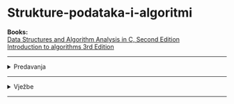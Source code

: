 # Strukture-podataka-i-algoritmi
**Books:** <br>
[Data Structures and Algorithm Analysis in C, Second Edition](url) 
<br>
[Introduction to algorithms 3rd Edition](https://www.edutechlearners.com/download/Introduction_to_algorithms-3rd%20Edition.pdf)
<hr>

<details>
  <summary>Predavanja</summary>
  <br>
  <ul>
    
 <li>Predavanje 2 (15.10.2021): <a href="https://github.com/saranur/Strukture-podataka-i-algoritmi/blob/main/Predavanja/Predavanje%201/Introduction%20to%20Data%20structures.docx?raw=true"> Intorudction to Data Structures </a> - <a href="https://github.com/saranur/Strukture-podataka-i-algoritmi/blob/main/Predavanja/Predavanje%201/Predavanje%201%20-%20SPA.md">Book Pages</a> - <a href="https://github.com/saranur/Strukture-podataka-i-algoritmi/blob/main/Predavanja/Predavanje%201/P2_ASP_Stek_2018_9.pdf"> Stack </a></li>
    <li>Predavanje 3 (22.10.2021): <a href="https://github.com/saranur/Strukture-podataka-i-algoritmi/blob/main/Predavanja/Predavanje%202/Queue,%20Algorithm%20Analysis.docx?raw=true"> Queue, Algorithm Analysis </a> - <a href="https://github.com/saranur/Strukture-podataka-i-algoritmi/blob/main/Predavanja/Predavanje%202/Book%20Pages.txt"> Book Pages  </a></li>
    <li>Predavanje 4 (29.10.2021): <a href="https://github.com/saranur/Strukture-podataka-i-algoritmi/raw/main/Predavanja/Predavanje%203/Algorithm%20Analysis%20Part%202.pdf"> Algorithm Analysis Part 2  </a> - <a href="https://github.com/saranur/Strukture-podataka-i-algoritmi/blob/main/Predavanja/Predavanje%203/Book%20Pages.txt"> Book Pages  </a></li>
    <li>Predavanje 5 (05.11.2021): <a href="">   </a></li>
    <li>Predavanje 6 (12.11.2021): <a href="">   </a></li>
    <li>Predavanje <a href="">   </a></li>
    <li>Predavanje <a href="">   </a></li>
    
    
  </ul>
  </details>
  <hr>
  
  
  

<details>
  <summary>Vježbe</summary>
<br>
<ul>

<li><a href="https://github.com/saranur/Strukture-podataka-i-algoritmi/blob/main/Vje%C5%BEbe/Vje%C5%BEba%201/Vje%C5%BEba%201.cpp">Vježba 1</a>  (15.10.2021)</li>
<li><a href="">Vježba 2 </a> (22.10.2021)</li>
<li><a href="">Vježba 3</a> (29.10.2021)</li>
<li><a href="">Vježba 4</a> (05.11.2021)</li>
<li><a href="">Vježba 5</a> (12.11.2021)</li>
  </ul>
</details>
<hr>
